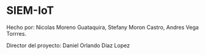 # SIEM-IoT

Hecho por: Nicolas Moreno Guataquira, Stefany Moron Castro, Andres Vega Torrres.

Director del proyecto: Daniel Orlando Diaz Lopez